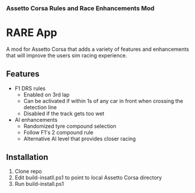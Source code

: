 ### Assetto Corsa Rules and Race Enhancements Mod
# RARE App

A mod for Assetto Corsa that adds a variety of features and enhancements that will improve the users sim racing experience.

## Features
- F1 DRS rules
  - Enabled on 3rd lap
  - Can be activated if within 1s of any car in front when crossing the detection line
  - Disabled if the track gets too wet
- AI enhancements
  - Randomized tyre compound selection
  - Follow F1's 2 compound rule 
  - Alternative AI level that provides closer racing
  
## Installation
1. Clone repo
2. Edit build-insatll.ps1 to point to local Assetto Corsa directory
3. Run build-install.ps1
